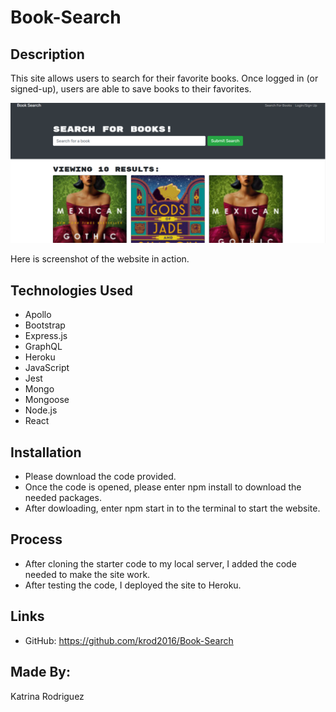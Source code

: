 # Book-Search

## Description
This site allows users to search for their favorite books. Once logged in (or signed-up), users are able to save books to their favorites.

![Book-Search - Homepage](./assets/images/homepage-screenshot.png)

Here is screenshot of the website in action.

## Technologies Used
* Apollo
* Bootstrap
* Express.js
* GraphQL
* Heroku
* JavaScript
* Jest
* Mongo
* Mongoose
* Node.js
* React

## Installation
* Please download the code provided.
* Once the code is opened, please enter npm install to download the needed packages.
* After dowloading, enter npm start in to the terminal to start the website.

## Process
* After cloning the starter code to my local server, I added the code needed to make the site work.
* After testing the code, I deployed the site to Heroku. 

## Links
* GitHub: https://github.com/krod2016/Book-Search

## Made By:
Katrina Rodriguez